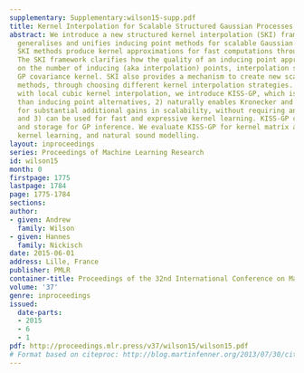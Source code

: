 ```yaml
---
supplementary: Supplementary:wilson15-supp.pdf
title: Kernel Interpolation for Scalable Structured Gaussian Processes (KISS-GP)
abstract: We introduce a new structured kernel interpolation (SKI) framework, which
  generalises and unifies inducing point methods for scalable Gaussian processes (GPs).
  SKI methods produce kernel approximations for fast computations through kernel interpolation.
  The SKI framework clarifies how the quality of an inducing point approach depends
  on the number of inducing (aka interpolation) points, interpolation strategy, and
  GP covariance kernel. SKI also provides a mechanism to create new scalable kernel
  methods, through choosing different kernel interpolation strategies. Using SKI,
  with local cubic kernel interpolation, we introduce KISS-GP, which is 1) more scalable
  than inducing point alternatives, 2) naturally enables Kronecker and Toeplitz algebra
  for substantial additional gains in scalability, without requiring any grid data,
  and 3) can be used for fast and expressive kernel learning. KISS-GP costs O(n) time
  and storage for GP inference. We evaluate KISS-GP for kernel matrix approximation,
  kernel learning, and natural sound modelling.
layout: inproceedings
series: Proceedings of Machine Learning Research
id: wilson15
month: 0
firstpage: 1775
lastpage: 1784
page: 1775-1784
sections: 
author:
- given: Andrew
  family: Wilson
- given: Hannes
  family: Nickisch
date: 2015-06-01
address: Lille, France
publisher: PMLR
container-title: Proceedings of the 32nd International Conference on Machine Learning
volume: '37'
genre: inproceedings
issued:
  date-parts:
  - 2015
  - 6
  - 1
pdf: http://proceedings.mlr.press/v37/wilson15/wilson15.pdf
# Format based on citeproc: http://blog.martinfenner.org/2013/07/30/citeproc-yaml-for-bibliographies/
---
```


